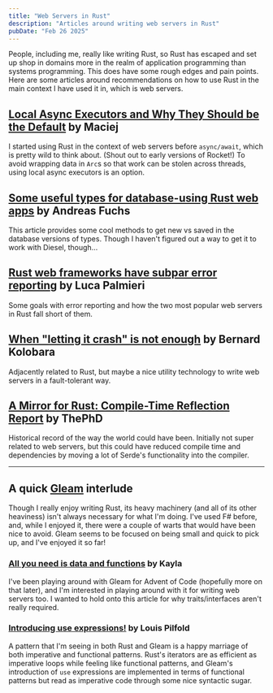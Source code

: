 ```yaml
---
title: "Web Servers in Rust"
description: "Articles around writing web servers in Rust"
pubDate: "Feb 26 2025"
---
```


People, including me, really like writing Rust, so Rust has escaped and set up shop in domains more in the realm of application programming than systems programming.
This does have some rough edges and pain points.
Here are some articles around recommendations on how to use Rust in the main context I have used it in,
which is web servers.

## [Local Async Executors and Why They Should be the Default](https://maciej.codes/2022-06-09-local-async.html) by Maciej

I started using Rust in the context of web servers before `async/await`, which is pretty wild to think about.
(Shout out to early versions of Rocket!)
To avoid wrapping data in `Arc`s so that work can be stolen across threads, using local async executors is an option.

## [Some useful types for database-using Rust web apps](https://boinkor.net/2024/04/some-useful-types-for-database-using-rust-web-apps) by Andreas Fuchs

This article provides some cool methods to get new vs saved in the database versions of types.
Though I haven't figured out a way to get it to work with Diesel, though...

## [Rust web frameworks have subpar error reporting](https://www.lpalmieri.com/posts/rust-web-frameworks-have-subpar-error-reporting/) by Luca Palmieri

Some goals with error reporting and how the two most popular web servers in Rust fall short of them.

## [When "letting it crash" is not enough](https://flawless.dev/essays/when-letting-it-crash-is-not-enough/) by Bernard Kolobara

Adjacently related to Rust, but maybe a nice utility technology to write web servers in a fault-tolerant way.

## [A Mirror for Rust: Compile-Time Reflection Report](https://soasis.org/posts/a-mirror-for-rust-a-plan-for-generic-compile-time-introspection-in-rust/) by ThePhD

Historical record of the way the world could have been.
Initially not super related to web servers, but this could have reduced compile time and dependencies by moving a lot of Serde's functionality into the compiler.

---

## A quick [Gleam](https://gleam.run/) interlude

Though I really enjoy writing Rust, its heavy machinery (and all of its other heaviness) isn't always necessary for what I'm doing.
I've used F# before, and, while I enjoyed it, there were a couple of warts that would have been nice to avoid.
Gleam seems to be focused on being small and quick to pick up, and I've enjoyed it so far!

### [All you need is data and functions](https://mckayla.blog/posts/all-you-need-is-data-and-functions.html) by Kayla

I've been playing around with Gleam for Advent of Code (hopefully more on that later),
and I'm interested in playing around with it for writing web servers too.
I wanted to hold onto this article for why traits/interfaces aren't really required.

### [Introducing use expressions!](https://gleam.run/news/v0.25-introducing-use-expressions/) by Louis Pilfold

A pattern that I'm seeing in both Rust and Gleam is a happy marriage of both imperative and functional patterns.
Rust's iterators are as efficient as imperative loops while feeling like functional patterns, and
Gleam's introduction of `use` expressions are implemented in terms of functional patterns but read as imperative code through some nice syntactic sugar.
